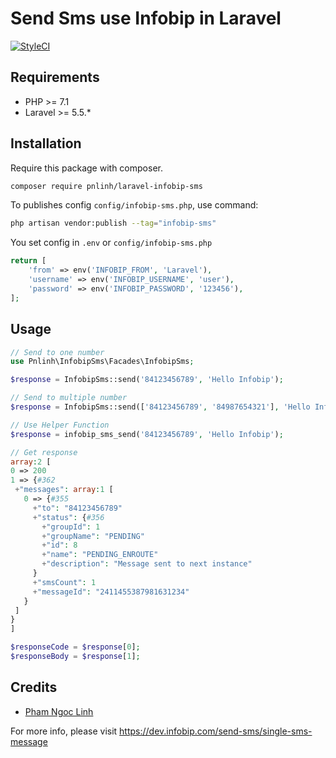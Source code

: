 # Send Sms use Infobip in Laravel
[![StyleCI](https://github.styleci.io/repos/155829796/shield?branch=master)](https://github.styleci.io/repos/155829796)

## Requirements

- PHP >= 7.1
- Laravel >= 5.5.*

## Installation

Require this package with composer.

```bash
composer require pnlinh/laravel-infobip-sms
```

To publishes config `config/infobip-sms.php`, use command:

```bash
php artisan vendor:publish --tag="infobip-sms"
```

You set config in `.env` or `config/infobip-sms.php`

```php
return [
    'from' => env('INFOBIP_FROM', 'Laravel'),
    'username' => env('INFOBIP_USERNAME', 'user'),
    'password' => env('INFOBIP_PASSWORD', '123456'),
];
```

## Usage

```php
// Send to one number
use Pnlinh\InfobipSms\Facades\InfobipSms;

$response = InfobipSms::send('84123456789', 'Hello Infobip');

// Send to multiple number
$response = InfobipSms::send(['84123456789', '84987654321'], 'Hello Infobip');

// Use Helper Function
$response = infobip_sms_send('84123456789', 'Hello Infobip');

// Get response
array:2 [
0 => 200
1 => {#362
 +"messages": array:1 [
   0 => {#355
     +"to": "84123456789"
     +"status": {#356
       +"groupId": 1
       +"groupName": "PENDING"
       +"id": 8
       +"name": "PENDING_ENROUTE"
       +"description": "Message sent to next instance"
     }
     +"smsCount": 1
     +"messageId": "2411455387981631234"
   }
 ]
}
]

$responseCode = $response[0];
$responseBody = $response[1];
```

## Credits

- [Pham Ngoc Linh](https://github.com/pnlinh)

For more info, please visit https://dev.infobip.com/send-sms/single-sms-message
